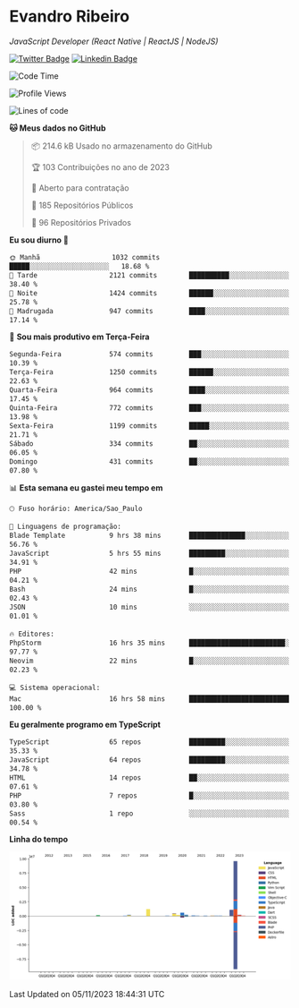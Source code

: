 # Evandro **Ribeiro**

*JavaScript Developer (React Native | ReactJS | NodeJS)*

[![Twitter Badge](https://img.shields.io/badge/-@ribeiroevandro-201B2D?style=flat-square&labelColor=201B2D&logo=twitter&logoColor=white&link=https://twitter.com/ribeiroevandro)](https://twitter.com/ribeiroevandro) 
[![Linkedin Badge](https://img.shields.io/badge/-Evandro%20Ribeiro-201B2D?style=flat-square&logo=Linkedin&logoColor=white&link=https://www.linkedin.com/in/ribeiroevandro)](https://www.linkedin.com/in/ribeiroevandro) 


<!--START_SECTION:waka-->
![Code Time](http://img.shields.io/badge/Code%20Time-3%2C520%20hrs%2015%20mins-blue)

![Profile Views](http://img.shields.io/badge/Visualizac%C3%B5es%20do%20perfil-0-blue)

![Lines of code](https://img.shields.io/badge/Desde%20o%20Hello%20World%20eu%20escrevi-14.2%20million%20linhas%20de%20c%C3%B3digo-blue)

**🐱 Meus dados no GitHub** 

> 📦 214.6 kB Usado no armazenamento do GitHub 
 > 
> 🏆 103 Contribuições no ano de 2023
 > 
> 💼 Aberto para contratação
 > 
> 📜 185 Repositórios Públicos 
 > 
> 🔑 96 Repositórios Privados 
 > 
**Eu sou diurno 🐤** 

```text
🌞 Manhã                  1032 commits        █████░░░░░░░░░░░░░░░░░░░░   18.68 % 
🌆 Tarde                  2121 commits        ██████████░░░░░░░░░░░░░░░   38.40 % 
🌃 Noite                  1424 commits        ██████░░░░░░░░░░░░░░░░░░░   25.78 % 
🌙 Madrugada              947 commits         ████░░░░░░░░░░░░░░░░░░░░░   17.14 % 
```
📅 **Sou mais produtivo em Terça-Feira** 

```text
Segunda-Feira            574 commits         ███░░░░░░░░░░░░░░░░░░░░░░   10.39 % 
Terça-Feira              1250 commits        ██████░░░░░░░░░░░░░░░░░░░   22.63 % 
Quarta-Feira             964 commits         ████░░░░░░░░░░░░░░░░░░░░░   17.45 % 
Quinta-Feira             772 commits         ███░░░░░░░░░░░░░░░░░░░░░░   13.98 % 
Sexta-Feira              1199 commits        █████░░░░░░░░░░░░░░░░░░░░   21.71 % 
Sábado                   334 commits         ██░░░░░░░░░░░░░░░░░░░░░░░   06.05 % 
Domingo                  431 commits         ██░░░░░░░░░░░░░░░░░░░░░░░   07.80 % 
```


📊 **Esta semana eu gastei meu tempo em** 

```text
🕑︎ Fuso horário: America/Sao_Paulo

💬 Linguagens de programação: 
Blade Template           9 hrs 38 mins       ██████████████░░░░░░░░░░░   56.76 % 
JavaScript               5 hrs 55 mins       █████████░░░░░░░░░░░░░░░░   34.91 % 
PHP                      42 mins             █░░░░░░░░░░░░░░░░░░░░░░░░   04.21 % 
Bash                     24 mins             █░░░░░░░░░░░░░░░░░░░░░░░░   02.43 % 
JSON                     10 mins             ░░░░░░░░░░░░░░░░░░░░░░░░░   01.01 % 

🔥 Editores: 
PhpStorm                 16 hrs 35 mins      ████████████████████████░   97.77 % 
Neovim                   22 mins             █░░░░░░░░░░░░░░░░░░░░░░░░   02.23 % 

💻 Sistema operacional: 
Mac                      16 hrs 58 mins      █████████████████████████   100.00 % 
```

**Eu geralmente programo em TypeScript** 

```text
TypeScript               65 repos            █████████░░░░░░░░░░░░░░░░   35.33 % 
JavaScript               64 repos            █████████░░░░░░░░░░░░░░░░   34.78 % 
HTML                     14 repos            ██░░░░░░░░░░░░░░░░░░░░░░░   07.61 % 
PHP                      7 repos             █░░░░░░░░░░░░░░░░░░░░░░░░   03.80 % 
Sass                     1 repo              ░░░░░░░░░░░░░░░░░░░░░░░░░   00.54 % 
```



**Linha do tempo**

![Lines of Code chart](https://raw.githubusercontent.com/ribeiroevandro/ribeiroevandro/main/assets/bar_graph.png)


 Last Updated on 05/11/2023 18:44:31 UTC
<!--END_SECTION:waka-->

